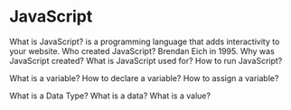 # JavaScript

What is JavaScript?
  is a programming language that adds interactivity to your website.
Who created JavaScript?
  Brendan Eich in 1995.
Why was JavaScript created?
What is JavaScript used for?
How to run JavaScript?

What is a variable?
How to declare a variable?
How to assign a variable?

What is a Data Type?
What is a data?
What is a value?
